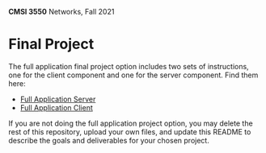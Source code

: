 **CMSI 3550** Networks, Fall 2021

# Final Project
The full application final project option includes two sets of instructions, one for the client component and one for the server component. Find them here:

* [Full Application Server](./README-server.md)
* [Full Application Client](./README-client.md)

If you are not doing the full application project option, you may delete the rest of this repository, upload your own files, and update this README to describe the goals and deliverables for your chosen project.